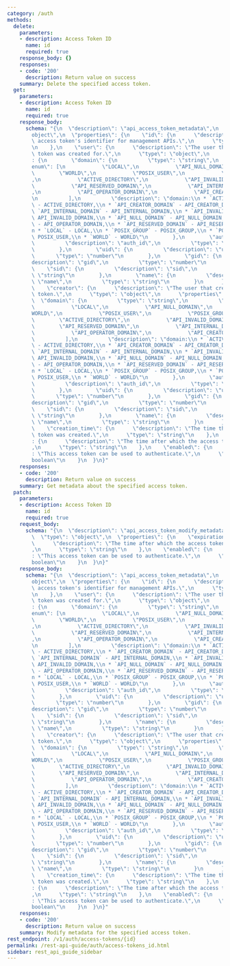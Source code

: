 ```yaml
---
category: /auth
methods:
  delete:
    parameters:
    - description: Access Token ID
      name: id
      required: true
    response_body: {}
    responses:
    - code: '200'
      description: Return value on success
    summary: Delete the specified access token.
  get:
    parameters:
    - description: Access Token ID
      name: id
      required: true
    response_body:
      schema: "{\n  \"description\": \"api_access_token_metadata\",\n  \"type\": \"\
        object\",\n  \"properties\": {\n    \"id\": {\n      \"description\": \"The\
        \ access token's identifier for management APIs.\",\n      \"type\": \"string\"\
        \n    },\n    \"user\": {\n      \"description\": \"The user that the access\
        \ token was created for.\",\n      \"type\": \"object\",\n      \"properties\"\
        : {\n        \"domain\": {\n          \"type\": \"string\",\n          \"\
        enum\": [\n            \"LOCAL\",\n            \"API_NULL_DOMAIN\",\n    \
        \        \"WORLD\",\n            \"POSIX_USER\",\n            \"POSIX_GROUP\"\
        ,\n            \"ACTIVE_DIRECTORY\",\n            \"API_INVALID_DOMAIN\",\n\
        \            \"API_RESERVED_DOMAIN\",\n            \"API_INTERNAL_DOMAIN\"\
        ,\n            \"API_OPERATOR_DOMAIN\",\n            \"API_CREATOR_DOMAIN\"\
        \n          ],\n          \"description\": \"domain:\\n * `ACTIVE_DIRECTORY`\
        \ - ACTIVE_DIRECTORY,\\n * `API_CREATOR_DOMAIN` - API_CREATOR_DOMAIN,\\n *\
        \ `API_INTERNAL_DOMAIN` - API_INTERNAL_DOMAIN,\\n * `API_INVALID_DOMAIN` -\
        \ API_INVALID_DOMAIN,\\n * `API_NULL_DOMAIN` - API_NULL_DOMAIN,\\n * `API_OPERATOR_DOMAIN`\
        \ - API_OPERATOR_DOMAIN,\\n * `API_RESERVED_DOMAIN` - API_RESERVED_DOMAIN,\\\
        n * `LOCAL` - LOCAL,\\n * `POSIX_GROUP` - POSIX_GROUP,\\n * `POSIX_USER` -\
        \ POSIX_USER,\\n * `WORLD` - WORLD\"\n        },\n        \"auth_id\": {\n\
        \          \"description\": \"auth_id\",\n          \"type\": \"string\"\n\
        \        },\n        \"uid\": {\n          \"description\": \"uid\",\n   \
        \       \"type\": \"number\"\n        },\n        \"gid\": {\n          \"\
        description\": \"gid\",\n          \"type\": \"number\"\n        },\n    \
        \    \"sid\": {\n          \"description\": \"sid\",\n          \"type\":\
        \ \"string\"\n        },\n        \"name\": {\n          \"description\":\
        \ \"name\",\n          \"type\": \"string\"\n        }\n      }\n    },\n\
        \    \"creator\": {\n      \"description\": \"The user that created the access\
        \ token.\",\n      \"type\": \"object\",\n      \"properties\": {\n      \
        \  \"domain\": {\n          \"type\": \"string\",\n          \"enum\": [\n\
        \            \"LOCAL\",\n            \"API_NULL_DOMAIN\",\n            \"\
        WORLD\",\n            \"POSIX_USER\",\n            \"POSIX_GROUP\",\n    \
        \        \"ACTIVE_DIRECTORY\",\n            \"API_INVALID_DOMAIN\",\n    \
        \        \"API_RESERVED_DOMAIN\",\n            \"API_INTERNAL_DOMAIN\",\n\
        \            \"API_OPERATOR_DOMAIN\",\n            \"API_CREATOR_DOMAIN\"\n\
        \          ],\n          \"description\": \"domain:\\n * `ACTIVE_DIRECTORY`\
        \ - ACTIVE_DIRECTORY,\\n * `API_CREATOR_DOMAIN` - API_CREATOR_DOMAIN,\\n *\
        \ `API_INTERNAL_DOMAIN` - API_INTERNAL_DOMAIN,\\n * `API_INVALID_DOMAIN` -\
        \ API_INVALID_DOMAIN,\\n * `API_NULL_DOMAIN` - API_NULL_DOMAIN,\\n * `API_OPERATOR_DOMAIN`\
        \ - API_OPERATOR_DOMAIN,\\n * `API_RESERVED_DOMAIN` - API_RESERVED_DOMAIN,\\\
        n * `LOCAL` - LOCAL,\\n * `POSIX_GROUP` - POSIX_GROUP,\\n * `POSIX_USER` -\
        \ POSIX_USER,\\n * `WORLD` - WORLD\"\n        },\n        \"auth_id\": {\n\
        \          \"description\": \"auth_id\",\n          \"type\": \"string\"\n\
        \        },\n        \"uid\": {\n          \"description\": \"uid\",\n   \
        \       \"type\": \"number\"\n        },\n        \"gid\": {\n          \"\
        description\": \"gid\",\n          \"type\": \"number\"\n        },\n    \
        \    \"sid\": {\n          \"description\": \"sid\",\n          \"type\":\
        \ \"string\"\n        },\n        \"name\": {\n          \"description\":\
        \ \"name\",\n          \"type\": \"string\"\n        }\n      }\n    },\n\
        \    \"creation_time\": {\n      \"description\": \"The time that the access\
        \ token was created.\",\n      \"type\": \"string\"\n    },\n    \"expiration_time\"\
        : {\n      \"description\": \"The time after which the access token is expired.\"\
        ,\n      \"type\": \"string\"\n    },\n    \"enabled\": {\n      \"description\"\
        : \"This access token can be used to authenticate.\",\n      \"type\": \"\
        boolean\"\n    }\n  }\n}"
    responses:
    - code: '200'
      description: Return value on success
    summary: Get metadata about the specified access token.
  patch:
    parameters:
    - description: Access Token ID
      name: id
      required: true
    request_body:
      schema: "{\n  \"description\": \"api_access_token_modify_metadata_patch\",\n\
        \  \"type\": \"object\",\n  \"properties\": {\n    \"expiration_time\": {\n\
        \      \"description\": \"The time after which the access token is expired.\"\
        ,\n      \"type\": \"string\"\n    },\n    \"enabled\": {\n      \"description\"\
        : \"This access token can be used to authenticate.\",\n      \"type\": \"\
        boolean\"\n    }\n  }\n}"
    response_body:
      schema: "{\n  \"description\": \"api_access_token_metadata\",\n  \"type\": \"\
        object\",\n  \"properties\": {\n    \"id\": {\n      \"description\": \"The\
        \ access token's identifier for management APIs.\",\n      \"type\": \"string\"\
        \n    },\n    \"user\": {\n      \"description\": \"The user that the access\
        \ token was created for.\",\n      \"type\": \"object\",\n      \"properties\"\
        : {\n        \"domain\": {\n          \"type\": \"string\",\n          \"\
        enum\": [\n            \"LOCAL\",\n            \"API_NULL_DOMAIN\",\n    \
        \        \"WORLD\",\n            \"POSIX_USER\",\n            \"POSIX_GROUP\"\
        ,\n            \"ACTIVE_DIRECTORY\",\n            \"API_INVALID_DOMAIN\",\n\
        \            \"API_RESERVED_DOMAIN\",\n            \"API_INTERNAL_DOMAIN\"\
        ,\n            \"API_OPERATOR_DOMAIN\",\n            \"API_CREATOR_DOMAIN\"\
        \n          ],\n          \"description\": \"domain:\\n * `ACTIVE_DIRECTORY`\
        \ - ACTIVE_DIRECTORY,\\n * `API_CREATOR_DOMAIN` - API_CREATOR_DOMAIN,\\n *\
        \ `API_INTERNAL_DOMAIN` - API_INTERNAL_DOMAIN,\\n * `API_INVALID_DOMAIN` -\
        \ API_INVALID_DOMAIN,\\n * `API_NULL_DOMAIN` - API_NULL_DOMAIN,\\n * `API_OPERATOR_DOMAIN`\
        \ - API_OPERATOR_DOMAIN,\\n * `API_RESERVED_DOMAIN` - API_RESERVED_DOMAIN,\\\
        n * `LOCAL` - LOCAL,\\n * `POSIX_GROUP` - POSIX_GROUP,\\n * `POSIX_USER` -\
        \ POSIX_USER,\\n * `WORLD` - WORLD\"\n        },\n        \"auth_id\": {\n\
        \          \"description\": \"auth_id\",\n          \"type\": \"string\"\n\
        \        },\n        \"uid\": {\n          \"description\": \"uid\",\n   \
        \       \"type\": \"number\"\n        },\n        \"gid\": {\n          \"\
        description\": \"gid\",\n          \"type\": \"number\"\n        },\n    \
        \    \"sid\": {\n          \"description\": \"sid\",\n          \"type\":\
        \ \"string\"\n        },\n        \"name\": {\n          \"description\":\
        \ \"name\",\n          \"type\": \"string\"\n        }\n      }\n    },\n\
        \    \"creator\": {\n      \"description\": \"The user that created the access\
        \ token.\",\n      \"type\": \"object\",\n      \"properties\": {\n      \
        \  \"domain\": {\n          \"type\": \"string\",\n          \"enum\": [\n\
        \            \"LOCAL\",\n            \"API_NULL_DOMAIN\",\n            \"\
        WORLD\",\n            \"POSIX_USER\",\n            \"POSIX_GROUP\",\n    \
        \        \"ACTIVE_DIRECTORY\",\n            \"API_INVALID_DOMAIN\",\n    \
        \        \"API_RESERVED_DOMAIN\",\n            \"API_INTERNAL_DOMAIN\",\n\
        \            \"API_OPERATOR_DOMAIN\",\n            \"API_CREATOR_DOMAIN\"\n\
        \          ],\n          \"description\": \"domain:\\n * `ACTIVE_DIRECTORY`\
        \ - ACTIVE_DIRECTORY,\\n * `API_CREATOR_DOMAIN` - API_CREATOR_DOMAIN,\\n *\
        \ `API_INTERNAL_DOMAIN` - API_INTERNAL_DOMAIN,\\n * `API_INVALID_DOMAIN` -\
        \ API_INVALID_DOMAIN,\\n * `API_NULL_DOMAIN` - API_NULL_DOMAIN,\\n * `API_OPERATOR_DOMAIN`\
        \ - API_OPERATOR_DOMAIN,\\n * `API_RESERVED_DOMAIN` - API_RESERVED_DOMAIN,\\\
        n * `LOCAL` - LOCAL,\\n * `POSIX_GROUP` - POSIX_GROUP,\\n * `POSIX_USER` -\
        \ POSIX_USER,\\n * `WORLD` - WORLD\"\n        },\n        \"auth_id\": {\n\
        \          \"description\": \"auth_id\",\n          \"type\": \"string\"\n\
        \        },\n        \"uid\": {\n          \"description\": \"uid\",\n   \
        \       \"type\": \"number\"\n        },\n        \"gid\": {\n          \"\
        description\": \"gid\",\n          \"type\": \"number\"\n        },\n    \
        \    \"sid\": {\n          \"description\": \"sid\",\n          \"type\":\
        \ \"string\"\n        },\n        \"name\": {\n          \"description\":\
        \ \"name\",\n          \"type\": \"string\"\n        }\n      }\n    },\n\
        \    \"creation_time\": {\n      \"description\": \"The time that the access\
        \ token was created.\",\n      \"type\": \"string\"\n    },\n    \"expiration_time\"\
        : {\n      \"description\": \"The time after which the access token is expired.\"\
        ,\n      \"type\": \"string\"\n    },\n    \"enabled\": {\n      \"description\"\
        : \"This access token can be used to authenticate.\",\n      \"type\": \"\
        boolean\"\n    }\n  }\n}"
    responses:
    - code: '200'
      description: Return value on success
    summary: Modify metadata for the specified access token.
rest_endpoint: /v1/auth/access-tokens/{id}
permalink: /rest-api-guide/auth/access-tokens_id.html
sidebar: rest_api_guide_sidebar
---
```

